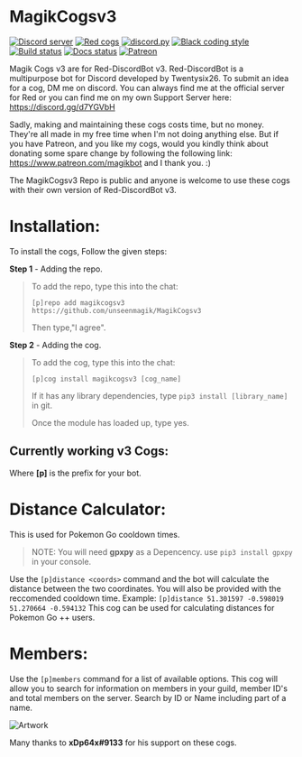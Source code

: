 # MagikCogsv3

[![Discord server](https://discordapp.com/api/guilds/363008468602454017/embed.png)](https://discord.gg/d7YGVbH)
[![Red cogs](https://img.shields.io/badge/Red--DiscordBot-cogs-red.svg)](https://github.com/Cog-Creators/Red-DiscordBot/tree/V3/develop)
[![discord.py](https://img.shields.io/badge/discord-py-blue.svg)](https://github.com/Rapptz/discord.py)
[![Black coding style](https://img.shields.io/badge/code%20style-black-000000.svg)](https://github.com/ambv/black)
[![Build status](https://api.travis-ci.org/retke/Laggrons-Dumb-Cogs.svg?branch=v3)](https://travis-ci.org/retke/Laggrons-Dumb-Cogs)
[![Docs status](https://readthedocs.org/projects/laggrons-dumb-cogs/badge)](http://laggrons-dumb-cogs.readthedocs.io)
[![Patreon](https://img.shields.io/badge/Patreon-donate-orange.svg)](https://www.patreon.com/magikbot)

Magik Cogs v3 are for Red-DiscordBot v3. Red-DiscordBot is a multipurpose bot for Discord developed by Twentysix26.
To submit an idea for a cog, DM me on discord. You can always find me at the official server for Red or you can find me on my own Support Server here: https://discord.gg/d7YGVbH

Sadly, making and maintaining these cogs costs time, but no money. They're all made in my free time when I'm not doing anything else. But if you have Patreon, and you like my cogs, would you kindly think about donating some spare change by following the following link: https://www.patreon.com/magikbot and I thank you. :)

The MagikCogsv3 Repo is public and anyone is welcome to use these cogs with their own version of Red-DiscordBot v3.

# Installation:
To install the cogs, Follow the given steps:

**Step 1** - Adding the repo.
> To add the repo, type this into the chat:
> 
> ``[p]repo add magikcogsv3 https://github.com/unseenmagik/MagikCogsv3``
> 
> Then type,"I agree".

**Step 2** - Adding the cog.
> To add the cog, type this into the chat:
> 
> ``[p]cog install magikcogsv3 [cog_name]``
> 
> If it has any library dependencies, type ``pip3 install [library_name]`` in git.
> 
> Once the module has loaded up, type yes.

<h2>Currently working v3 Cogs:</h2>

Where <b>[p]</b> is the prefix for your bot.

 
# Distance Calculator:
This is used for Pokemon Go cooldown times.
>NOTE: You will need **gpxpy** as a Depencency. use ``pip3 install gpxpy`` in your console. 

Use the ``[p]distance <coords>`` command and the bot will calculate the distance between the two coordinates. You will also be provided with the reccomended cooldown time.
Example: ``[p]distance 51.301597 -0.598019 51.270664 -0.594132``
This cog can be used for calculating distances for Pokemon Go ++ users.


# Members:
Use the ``[p]members`` command for a list of available options. 
This cog will allow you to search for information on members in your guild, member ID's and total members on the server. 
Search by ID or Name including part of a name. 

![Artwork](https://cdn.discordapp.com/attachments/461996789764063242/469439283854573598/unknown.png)

Many   thanks to <b>xDp64x#9133</b> for his support on these cogs. 
  
